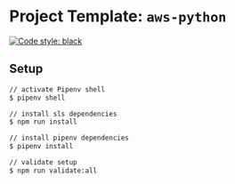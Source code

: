 # Project Template: `aws-python`
[![Code style: black](https://img.shields.io/badge/code%20style-black-000000.svg)](https://github.com/psf/black)
## Setup
```sh
// activate Pipenv shell
$ pipenv shell

// install sls dependencies
$ npm run install

// install pipenv dependencies
$ pipenv install

// validate setup
$ npm run validate:all
```

